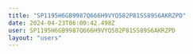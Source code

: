 ```yaml
---
title: "SP1195H6GB9987Q666H9VYQ582P81SS89S6AKRZPD"
date: 2024-04-23T06:00:42.498Z
user: SP1195H6GB9987Q666H9VYQ582P81SS89S6AKRZPD
layout: "users"
---
```

    